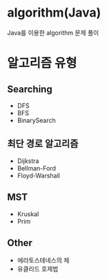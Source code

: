# algorithm(Java)
Java를 이용한 algorithm 문제 풀이

# 알고리즘 유형
## Searching 
- DFS
- BFS
- BinarySearch

## 최단 경로 알고리즘 
- Dijkstra
- Bellman-Ford
- Floyd-Warshall

## MST 
- Kruskal
- Prim

## Other 
- 에라토스테네스의 체
- 유클리드 호제법
